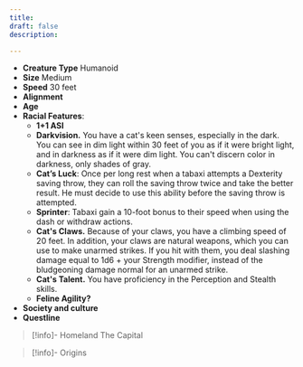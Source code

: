 ```yaml
---
title: 
draft: false
description:

---
```

- **Creature Type** Humanoid
- **Size** Medium
- **Speed** 30 feet
- **Alignment** 
- **Age** 
- **Racial Features**:
	- **1+1 ASI**
	- **Darkvision.** You have a cat's keen senses, especially in the dark. You can see in dim light within 30 feet of you as if it were bright light, and in darkness as if it were dim light. You can't discern color in darkness, only shades of gray.
	- **Cat’s Luck**: Once per long rest when a tabaxi attempts a Dexterity saving throw, they can roll the saving throw twice and take the better result. He must decide to use this ability before the saving throw is attempted.
	- **Sprinter**: Tabaxi gain a 10-foot bonus to their speed when using the dash or withdraw actions.
	- **Cat's Claws.** Because of your claws, you have a climbing speed of 20 feet. In addition, your claws are natural weapons, which you can use to make unarmed strikes. If you hit with them, you deal slashing damage equal to 1d6 + your Strength modifier, instead of the bludgeoning damage normal for an unarmed strike.
	- **Cat's Talent.** You have proficiency in the Perception and Stealth skills.
	- **Feline Agility?**
- **Society and culture**
- **Questline** 
> [!info]- Homeland
> The Capital

> [!info]- Origins
> 
